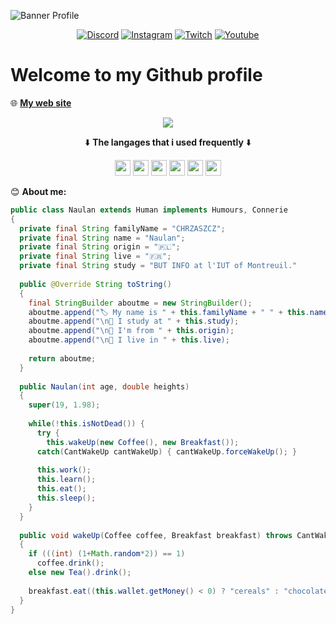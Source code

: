 ![Banner Profile](https://eapi.pcloud.com/getpubthumb?code=XZmubJZO3RLKrQ4bwSiOupYtRg78SzGx3N7&linkpassword=undefined&size=1918x378&crop=0&type=auto)

<p align="center">
<a href="https://discord.gg/yEvBg8CPaM"><img alt="Discord" src="https://img.shields.io/badge/Discord-7289DA?style=for-the-badge&logo=discord&logoColor=white"></a>
<a href="https://www.instagram.com/naulan.chrzaszcz/"><img alt="Instagram" src="https://img.shields.io/badge/Instagram-E4405F?style=for-the-badge&logo=instagram&logoColor=white"></a>
<a href="https://www.twitch.tv/NaulaN_CHRZdev"><img alt="Twitch" src="https://img.shields.io/badge/Twitch-9146FF?style=for-the-badge&logo=twitch&logoColor=white"></a>
<a href="https://www.youtube.com/channel/UCbl4AHVket_DNhBzQG56f7w"><img alt="Youtube" src="https://img.shields.io/badge/YouTube-FF0000?style=for-the-badge&logo=youtube&logoColor=white"></a>
</p>
  
<h1>Welcome to my Github profile</h1>

🌐 __[My web site](https://www.chrz-development.fr)__

<p align="center"><img src="https://github-readme-stats.vercel.app/api/top-langs/?username=NaulaN&layout=compact&count_private=true&theme=gruvbox)](https://github.com/anuraghazra/github-readme-stats"></p>

<p align="center">⬇️ <b>The langages that i used frequently</b> ⬇️</p>

<p align="center"><code><img src="https://developer.asustor.com/uploadIcons/0020_999_1596443479_JAVA.png" width="25" height="25"></code>
<code><img src="https://upload.wikimedia.org/wikipedia/commons/thumb/c/c3/Python-logo-notext.svg/1200px-Python-logo-notext.svg.png" width="25" height="25"></code>
<code><img src="https://upload.wikimedia.org/wikipedia/commons/thumb/6/61/HTML5_logo_and_wordmark.svg/512px-HTML5_logo_and_wordmark.svg.png" width="25" height="25"></code>
<code><img src="https://upload.wikimedia.org/wikipedia/commons/d/d5/CSS3_logo_and_wordmark.svg" width="25" height="25"></code>
<code><img src="https://upload.wikimedia.org/wikipedia/commons/9/99/Unofficial_JavaScript_logo_2.svg" width="25" height="25"></code>
<code><img src="https://upload.wikimedia.org/wikipedia/commons/2/29/Postgresql_elephant.svg" width="25" height="25"></code>
</p>

😊 **About me:**
```java
public class Naulan extends Human implements Humours, Connerie
{
  private final String familyName = "CHRZASZCZ";
  private final String name = "Naulan";
  private final String origin = "🇵🇱";
  private final String live = "🇫🇷";
  private final String study = "BUT INFO at l'IUT of Montreuil."
  
  public @Override String toString() 
  {
    final StringBuilder aboutme = new StringBuilder();
    aboutme.append("🏷️ My name is " + this.familyName + " " + this.name);
    aboutme.append("\n💼 I study at " + this.study);
    aboutme.append("\n📍 I'm from " + this.origin);
    aboutme.append("\n🏡 I live in " + this.live);
    
    return aboutme;
  }
  
  public Naulan(int age, double heights) 
  {
    super(19, 1.98);
    
    while(!this.isNotDead()) {
      try {
        this.wakeUp(new Coffee(), new Breakfast());
      catch(CantWakeUp cantWakeUp) { cantWakeUp.forceWakeUp(); }
      
      this.work();
      this.learn();
      this.eat();
      this.sleep();
    }
  }
  
  public void wakeUp(Coffee coffee, Breakfast breakfast) throws CantWakeUp
  {
    if (((int) (1+Math.random*2)) == 1)
      coffee.drink();
    else new Tea().drink();
    
    breakfast.eat((this.wallet.getMoney() < 0) ? "cereals" : "chocolate bread");
  }
}
```
